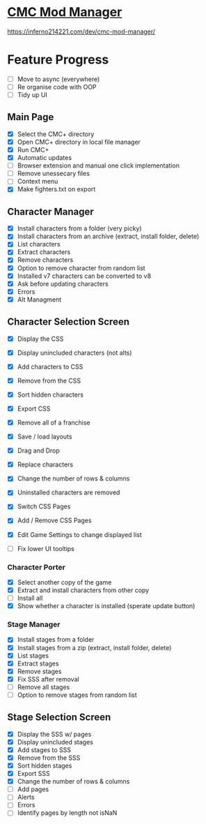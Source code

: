 # [CMC Mod Manager](https://inferno214221.com/dev/cmc-mod-manager/)
https://inferno214221.com/dev/cmc-mod-manager/

# Feature Progress
- [ ] Move to async (everywhere)
- [ ] Re organise code with OOP
- [ ] Tidy up UI
## Main Page
- [x] Select the CMC+ directory
- [x] Open CMC+ directory in local file manager
- [x] Run CMC+
- [x] Automatic updates
- [ ] Browser extension and manual one click implementation
- [ ] Remove unessecary files
- [ ] Context menu
- [x] Make fighters.txt on export
## Character Manager
- [x] Install characters from a folder (very picky)
- [x] Install characters from an archive (extract, install folder, delete)
- [x] List characters
- [x] Extract characters
- [x] Remove characters
- [x] Option to remove character from random list
- [x] Installed v7 characters can be converted to v8
- [x] Ask before updating characters
- [x] Errors
- [x] Alt Managment
## Character Selection Screen
- [x] Display the CSS
- [x] Display unincluded characters (not alts)
- [x] Add characters to CSS
- [x] Remove from the CSS
- [x] Sort hidden characters
- [x] Export CSS
- [x] Remove all of a franchise
- [x] Save / load layouts
- [x] Drag and Drop
- [x] Replace characters
- [x] Change the number of rows & columns
- [x] Uninstalled characters are removed
- [x] Switch CSS Pages
- [x] Add / Remove CSS Pages
- [x] Edit Game Settings to change displayed list

- [ ] Fix lower UI tooltips
### Character Porter
- [x] Select another copy of the game
- [x] Extract and install characters from other copy
- [ ] Install all
- [x] Show whether a character is installed (sperate update button)
### Stage Manager
- [x] Install stages from a folder
- [x] Install stages from a zip (extract, install folder, delete)
- [x] List stages
- [x] Extract stages
- [x] Remove stages
- [x] Fix SSS after removal
- [ ] Remove all stages
- [ ] Option to remove stages from random list
## Stage Selection Screen
- [x] Display the SSS w/ pages
- [x] Display unincluded stages
- [x] Add stages to SSS
- [x] Remove from the SSS
- [x] Sort hidden stages
- [x] Export SSS
- [x] Change the number of rows & columns
- [ ] Add pages
- [ ] Alerts
- [ ] Errors
- [ ] Identify pages by length not isNaN
<!-- ## Miscellanious Mods (Priority: 3)
- [x] Add option to import other types of mods e.g. ui changes / music
- [x] RAR support - no errors
- [ ] Remove misc mods by tracking file changes
- [x] Errors -->
